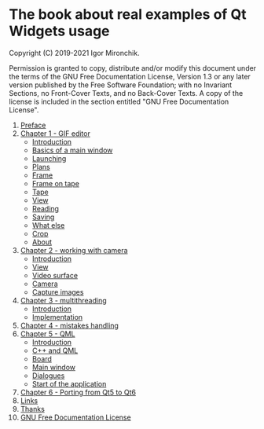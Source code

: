 # The book about real examples of Qt Widgets usage

Copyright (C) 2019-2021 Igor Mironchik.

Permission is granted to copy, distribute and/or modify this document
under the terms of the GNU Free Documentation License, Version 1.3
or any later version published by the Free Software Foundation;
with no Invariant Sections, no Front-Cover Texts, and no Back-Cover Texts.
A copy of the license is included in the section entitled "GNU
Free Documentation License".

1.  [Preface](preface.md)
2.  [Chapter 1 - GIF editor](chapter01/01.md)
    * [Introduction](chapter01/01.md)
    * [Basics of a main window](chapter01/02.md)
    * [Launching](chapter01/03.md)
    * [Plans](chapter01/04.md)
    * [Frame](chapter01/05.md)
    * [Frame on tape](chapter01/06.md)
    * [Tape](chapter01/07.md)
    * [View](chapter01/08.md)
    * [Reading](chapter01/09.md)
    * [Saving](chapter01/10.md)
    * [What else](chapter01/11.md)
    * [Crop](chapter01/12.md)
    * [About](chapter01/13.md)
3.  [Chapter 2 - working with camera](chapter02/01.md)
    * [Introduction](chapter02/01.md)
    * [View](chapter02/02.md)
    * [Video surface](chapter02/03.md)
    * [Camera](chapter02/04.md)
    * [Capture images](chapter02/05.md)
4.  [Chapter 3 - multithreading](chapter03/01.md)
    * [Introduction](chapter03/01.md)
    * [Implementation](chapter03/02.md)
5.  [Chapter 4 - mistakes handling](chapter04/01.md)
6.  [Chapter 5 - QML](chapter05/01.md)
    * [Introduction](chapter05/01.md)
    * [C++ and QML](chapter05/02.md)
    * [Board](chapter05/03.md)
    * [Main window](chapter05/04.md)
    * [Dialogues](chapter05/05.md)
    * [Start of the application](chapter05/06.md)
7.  [Chapter 6 - Porting from Qt5 to Qt6](chapter06/01.md)
8.  [Links](links.md)
9.  [Thanks](thanks.md)
10. [GNU Free Documentation License](fdl-1.3.md)
